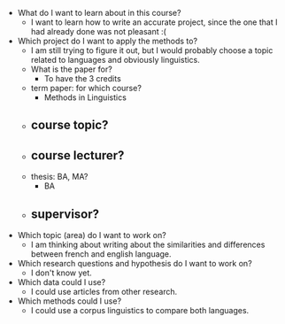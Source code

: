 - What do I want to learn about in this course?
	- I want to learn how to write an accurate project, since the one that I had already done was not pleasant :(
- Which project do I want to apply the methods to?
	- I am still trying to figure it out, but I would probably choose a topic related to languages and obviously linguistics.
	- What is the paper for?
		- To have the 3 credits
	- term paper: for which course?
		- Methods in Linguistics
	- course topic?
		-
	- course lecturer?
		-
	- thesis: BA, MA?
		- BA
	- supervisor?
		-
- Which topic (area) do I want to work on?
	- I am thinking about writing about the similarities and differences between french and english language.
- Which research questions and hypothesis do I want to work on?
	- I don't know yet.
- Which data could I use?
	- I could use articles from other research.
- Which methods could I use?
	- I could use a corpus linguistics to compare both languages.